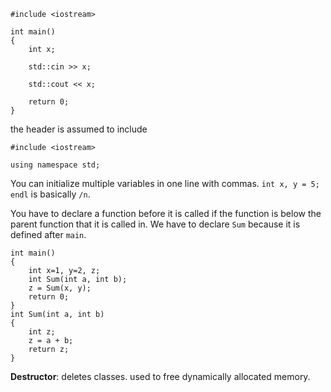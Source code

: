 ```
#include <iostream>

int main()
{
	int x;

	std::cin >> x;

	std::cout << x;

	return 0;
}
```

the header is assumed to include 
```
#include <iostream>

using namespace std;
```

You can initialize multiple variables in one line with commas.
`int x, y = 5;`   
`endl` is basically  `/n`.

You have to declare a function before it is called if the function is below the parent function that it is called in. We have to declare `Sum` because it is defined after `main`.
```
int main()
{
	int x=1, y=2, z;
	int Sum(int a, int b);
	z = Sum(x, y);
	return 0;
}
int Sum(int a, int b)
{
	int z;
	z = a + b;
	return z;
}
```

**Destructor**: deletes classes. used to free dynamically allocated memory.